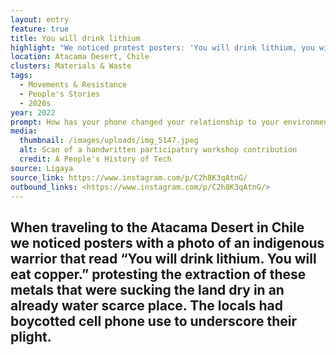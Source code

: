 ```yaml
---
layout: entry
feature: true
title: You will drink lithium
highlight: "We noticed protest posters: 'You will drink lithium, you will eat copper.'"
location: Atacama Desert, Chile
clusters: Materials & Waste
tags:
  - Movements & Resistance
  - People's Stories
  - 2020s
year: 2022
prompt: How has your phone changed your relationship to your environment?
media:
  thumbnail: /images/uploads/img_5147.jpeg
  alt: Scan of a handwritten participatory workshop contribution
  credit: A People's History of Tech
source: Ligaya
source_link: https://www.instagram.com/p/C2h8K3qAtnG/
outbound_links: <https://www.instagram.com/p/C2h8K3qAtnG/>
---
```

## When traveling to the Atacama Desert in Chile we noticed posters with a photo of an indigenous warrior that read “You will drink lithium. You will eat copper.” protesting the extraction of these metals that were sucking the land dry in an already water scarce place. The locals had boycotted cell phone use to underscore their plight.
